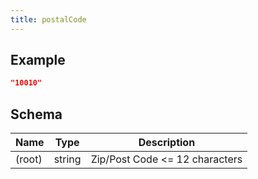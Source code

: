 ```yaml
---
title: postalCode
---
```

## Example



```json
"10010"
```

## Schema

| Name | Type | Description |
|---|---|---|
| (root) | string | Zip/Post Code <= 12 characters |

